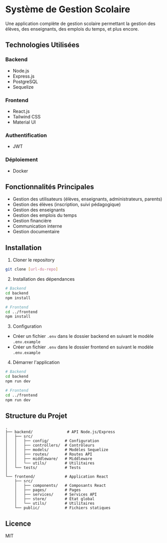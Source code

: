 # Système de Gestion Scolaire

Une application complète de gestion scolaire permettant la gestion des élèves, des enseignants, des emplois du temps, et plus encore.

## Technologies Utilisées

### Backend
- Node.js
- Express.js
- PostgreSQL
- Sequelize

### Frontend
- React.js
- Tailwind CSS
- Material UI

### Authentification
- JWT

### Déploiement
- Docker

## Fonctionnalités Principales

- Gestion des utilisateurs (élèves, enseignants, administrateurs, parents)
- Gestion des élèves (inscription, suivi pédagogique)
- Gestion des enseignants
- Gestion des emplois du temps
- Gestion financière
- Communication interne
- Gestion documentaire

## Installation

1. Cloner le repository
```bash
git clone [url-du-repo]
```

2. Installation des dépendances
```bash
# Backend
cd backend
npm install

# Frontend
cd ../frontend
npm install
```

3. Configuration
- Créer un fichier `.env` dans le dossier backend en suivant le modèle `.env.example`
- Créer un fichier `.env` dans le dossier frontend en suivant le modèle `.env.example`

4. Démarrer l'application
```bash
# Backend
cd backend
npm run dev

# Frontend
cd ../frontend
npm run dev
```

## Structure du Projet

```
.
├── backend/               # API Node.js/Express
│   ├── src/
│   │   ├── config/       # Configuration
│   │   ├── controllers/  # Contrôleurs
│   │   ├── models/       # Modèles Sequelize
│   │   ├── routes/       # Routes API
│   │   ├── middleware/   # Middleware
│   │   └── utils/        # Utilitaires
│   └── tests/            # Tests
│
└── frontend/             # Application React
    ├── src/
    │   ├── components/   # Composants React
    │   ├── pages/        # Pages
    │   ├── services/     # Services API
    │   ├── store/        # État global
    │   └── utils/        # Utilitaires
    └── public/           # Fichiers statiques
```

## Licence

MIT